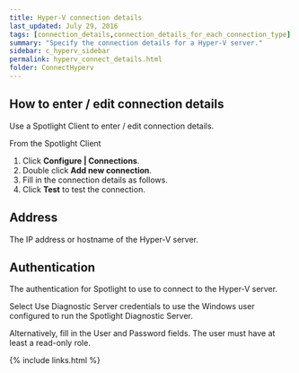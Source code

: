 ```yaml
---
title: Hyper-V connection details
last_updated: July 29, 2016
tags: [connection_details,connection_details_for_each_connection_type]
summary: "Specify the connection details for a Hyper-V server."
sidebar: c_hyperv_sidebar
permalink: hyperv_connect_details.html
folder: ConnectHyperv
---
```



## How to enter / edit connection details

Use a Spotlight Client to enter / edit connection details.

From the Spotlight Client

1.  Click **Configure \| Connections**.
2.  Double click **Add new connection**.
3.  Fill in the connection details as follows.
4.  Click **Test** to test the connection.


## Address

The IP address or hostname of the Hyper-V server.


## Authentication

The authentication for Spotlight to use to connect to the Hyper-V server.

Select Use Diagnostic Server credentials to use the Windows user configured to run the Spotlight Diagnostic Server.

Alternatively, fill in the User and Password fields. The user must have at least a read-only role.


{% include links.html %}
